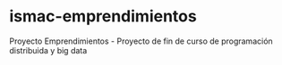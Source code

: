 # ismac-emprendimientos
Proyecto Emprendimientos - Proyecto de fin de curso de programación distribuida y big data

